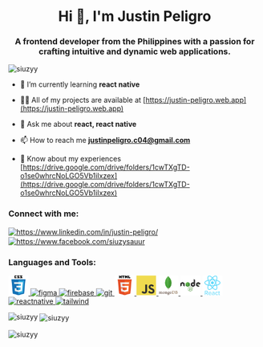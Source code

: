 <h1 align="center">Hi 👋, I'm Justin Peligro</h1>
<h3 align="center">A frontend developer from the Philippines with a passion for crafting intuitive and dynamic web applications.</h3>


<p align="left"> <img src="https://komarev.com/ghpvc/?username=siuzyy&label=Profile%20views&color=0e75b6&style=flat" alt="siuzyy" /> </p>

- 🌱 I’m currently learning **react native**

- 👨‍💻 All of my projects are available at [https://justin-peligro.web.app](https://justin-peligro.web.app)

- 💬 Ask me about **react, react native**

- 📫 How to reach me **justinpeligro.c04@gmail.com**

- 📄 Know about my experiences [https://drive.google.com/drive/folders/1cwTXgTD-o1se0whrcNoLGO5Vb1iIxzex](https://drive.google.com/drive/folders/1cwTXgTD-o1se0whrcNoLGO5Vb1iIxzex)

<h3 align="left">Connect with me:</h3>
<p align="left">
<a href="https://linkedin.com/in/https://www.linkedin.com/in/justin-peligro/" target="blank"><img align="center" src="https://raw.githubusercontent.com/rahuldkjain/github-profile-readme-generator/master/src/images/icons/Social/linked-in-alt.svg" alt="https://www.linkedin.com/in/justin-peligro/" height="30" width="40" /></a>
<a href="https://fb.com/https://www.facebook.com/siuzysauur" target="blank"><img align="center" src="https://raw.githubusercontent.com/rahuldkjain/github-profile-readme-generator/master/src/images/icons/Social/facebook.svg" alt="https://www.facebook.com/siuzysauur" height="30" width="40" /></a>
</p>

<h3 align="left">Languages and Tools:</h3>
<p align="left"> <a href="https://www.w3schools.com/css/" target="_blank" rel="noreferrer"> <img src="https://raw.githubusercontent.com/devicons/devicon/master/icons/css3/css3-original-wordmark.svg" alt="css3" width="40" height="40"/> </a> <a href="https://www.figma.com/" target="_blank" rel="noreferrer"> <img src="https://www.vectorlogo.zone/logos/figma/figma-icon.svg" alt="figma" width="40" height="40"/> </a> <a href="https://firebase.google.com/" target="_blank" rel="noreferrer"> <img src="https://www.vectorlogo.zone/logos/firebase/firebase-icon.svg" alt="firebase" width="40" height="40"/> </a> <a href="https://git-scm.com/" target="_blank" rel="noreferrer"> <img src="https://www.vectorlogo.zone/logos/git-scm/git-scm-icon.svg" alt="git" width="40" height="40"/> </a> <a href="https://www.w3.org/html/" target="_blank" rel="noreferrer"> <img src="https://raw.githubusercontent.com/devicons/devicon/master/icons/html5/html5-original-wordmark.svg" alt="html5" width="40" height="40"/> </a> <a href="https://developer.mozilla.org/en-US/docs/Web/JavaScript" target="_blank" rel="noreferrer"> <img src="https://raw.githubusercontent.com/devicons/devicon/master/icons/javascript/javascript-original.svg" alt="javascript" width="40" height="40"/> </a> <a href="https://www.mongodb.com/" target="_blank" rel="noreferrer"> <img src="https://raw.githubusercontent.com/devicons/devicon/master/icons/mongodb/mongodb-original-wordmark.svg" alt="mongodb" width="40" height="40"/> </a> <a href="https://nodejs.org" target="_blank" rel="noreferrer"> <img src="https://raw.githubusercontent.com/devicons/devicon/master/icons/nodejs/nodejs-original-wordmark.svg" alt="nodejs" width="40" height="40"/> </a> <a href="https://reactjs.org/" target="_blank" rel="noreferrer"> <img src="https://raw.githubusercontent.com/devicons/devicon/master/icons/react/react-original-wordmark.svg" alt="react" width="40" height="40"/> </a> <a href="https://reactnative.dev/" target="_blank" rel="noreferrer"> <img src="https://reactnative.dev/img/header_logo.svg" alt="reactnative" width="40" height="40"/> </a> <a href="https://tailwindcss.com/" target="_blank" rel="noreferrer"> <img src="https://www.vectorlogo.zone/logos/tailwindcss/tailwindcss-icon.svg" alt="tailwind" width="40" height="40"/> </a> </p>

<p><img align="left" src="https://github-readme-stats.vercel.app/api/top-langs?username=siuzyy&show_icons=true&locale=en&layout=compact" alt="siuzyy" /></p>


<p>&nbsp;<img align="center" src="https://github-readme-stats.vercel.app/api?username=siuzyy&show_icons=true&locale=en" alt="siuzyy" /></p>

<p><img align="center" src="https://github-readme-streak-stats.herokuapp.com/?user=siuzyy&" alt="siuzyy" /></p>
